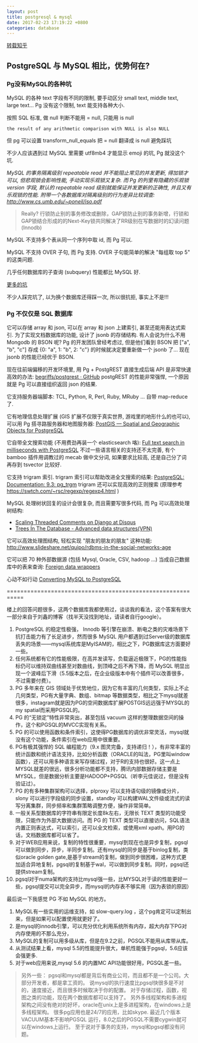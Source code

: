 ```yaml
---
layout: post
title: postgresql & mysql
date: 2017-02-23 17:19:22 +0800
categories: database
---
```

[转载知乎](http://www.zhihu.com/question/20010554/answer/62628256)

## PostgreSQL 与 MySQL 相比，优势何在?

### Pg没有MySQL的各种坑

MySQL 的各种 text 字段有不同的限制, 要手动区分 small text, middle text, large text... Pg 没有这个限制, text 能支持各种大小.

按照 SQL 标准, 做 null 判断不能用 = null, 只能用 is null

```
the result of any arithmetic comparison with NULL is also NULL
```

但 pg 可以设置 transform_null_equals 把 = null 翻译成 is null 避免踩坑

不少人应该遇到过 MySQL 里需要 utf8mb4 才能显示 emoji 的坑, Pg 就没这个坑.

*MySQL 的事务隔离级别 repeatable read 并不能阻止常见的并发更新, 得加锁才可以, 但悲观锁会影响性能, 手动实现乐观锁又复杂. 而 Pg 的列里有隐藏的乐观锁 version 字段, 默认的 repeatable read 级别就能保证并发更新的正确性, 并且又有乐观锁的性能. 附带一个各数据库对隔离级别的行为差异比较调查: http://www.cs.umb.edu/~poneil/iso.pdf*

> Really? 行锁防止别的事务修改或删除，GAP锁防止别的事务新增，行锁和GAP锁结合形成的的Next-Key锁共同解决了RR级别在写数据时的幻读问题(Innodb)

MySQL 不支持多个表从同一个序列中取 id, 而 Pg 可以.

MySQL 不支持 OVER 子句, 而 Pg 支持. OVER 子句能简单的解决 "每组取 top 5" 的这类问题.

几乎任何数据库的子查询 (subquery) 性能都比 MySQL 好.

[更多的坑](http://blog.ionelmc.ro/2014/12/28/terrible-choices-mysql/)

不少人踩完坑了, 以为换个数据库还得踩一次, 所以很抗拒, 事实上不是!!!

### Pg 不仅仅是 SQL 数据库

它可以存储 array 和 json, 可以在 array 和 json 上建索引, 甚至还能用表达式索引. 为了实现文档数据库的功能, 设计了 jsonb 的存储结构. 有人会说为什么不用 Mongodb 的 BSON 呢? Pg 的开发团队曾经考虑过, 但是他们看到 BSON 把 ["a", "b", "c"] 存成 {0: "a", 1: "b", 2: "c"} 的时候就决定要重新做一个 jsonb 了... 现在 jsonb 的性能已经优于 BSON.

现在往前端偏移的开发环境里, 用 Pg + PostgREST 直接生成后端 API 是非常快速高效的办法:
[begriffs/postgrest · GitHub](https://github.com/begriffs/postgrest)
postgREST 的性能非常强悍, 一个原因就是 Pg 可以直接组织返回 json 的结果.

它支持服务器端脚本: TCL, Python, R, Perl, Ruby, MRuby ... 自带 map-reduce 了.

它有地理信息处理扩展 (GIS 扩展不仅限于真实世界, 游戏里的地形什么的也可以), 可以用 Pg 搭寻路服务器和地图服务器:
[PostGIS — Spatial and Geographic Objects for PostgreSQL](http://postgis.net/)

它自带全文搜索功能 (不用费劲再装一个 elasticsearch 咯):
[Full text search in milliseconds with PostgreSQL](https://blog.lateral.io/2015/05/full-text-search-in-milliseconds-with-postgresql/) 不过一些语言相关的支持还不太完善, 有个 bamboo 插件用调教过的 mecab 做中文分词, 如果要求比较高, 还是自己分了词再存到 tsvector 比较好.

它支持 trigram 索引.
trigram 索引可以帮助改进全文搜索的结果: [PostgreSQL: Documentation: 9.3: pg_trgm](https://www.postgresql.org/docs/9.3/static/pgtrgm.html)
trigram 还可以实现高效的正则搜索 (原理参考 https://swtch.com/~rsc/regexp/regexp4.html )

MySQL 处理树状回复的设计会很复杂, 而且需要写很多代码, 而 Pg 可以高效处理树结构:

- [Scaling Threaded Comments on Django at Disqus](http://cramer.io/2010/05/30/scaling-threaded-comments-on-django-at-disqus)
- [Trees In The Database - Advanced data structures(VPN)](http://www.slideshare.net/quipo/trees-in-the-database-advanced-data-structures)

它可以高效处理图结构, 轻松实现 "朋友的朋友的朋友" 这种功能:
http://www.slideshare.net/quipo/rdbms-in-the-social-networks-age

它可以把 70 种外部数据源 (包括 Mysql, Oracle, CSV, hadoop ...) 当成自己数据库中的表来查询:
[Foreign data wrappers](https://wiki.postgresql.org/wiki/FDW?nocache=1)

心动不如行动
[Converting MySQL to PostgreSQL](https://en.wikibooks.org/wiki/Converting_MySQL_to_PostgreSQL)

===========================================================

楼上的回答问题很多，这两个数据库我都使用过，谈谈我的看法，这个答案有很大一部分来自于刘鑫的博客（找半天没找到地址，请读者自行google）。

1. PostgreSQL 的稳定性极强， Innodb 等引擎在崩溃、断电之类的灾难场景下抗打击能力有了长足进步，然而很多 MySQL 用户都遇到过Server级的数据库丢失的场景——mysql系统库是MyISAM的，相比之下，PG数据库这方面要好一些。
2. 任何系统都有它的性能极限，在高并发读写，负载逼近极限下，PG的性能指标仍可以维持双曲线甚至对数曲线，到顶峰之后不再下降，而 MySQL 明显出现一个波峰后下滑（5.5版本之后，在企业级版本中有个插件可以改善很多，不过需要付费）。
3. PG 多年来在 GIS 领域处于优势地位，因为它有丰富的几何类型，实际上不止几何类型，PG有大量字典、数组、bitmap 等数据类型，相比之下mysql就差很多，instagram就是因为PG的空间数据库扩展POSTGIS远远强于MYSQL的my spatial而采用PGSQL的。
4. PG 的“无锁定”特性非常突出，甚至包括 vacuum 这样的整理数据空间的操作，这个和PGSQL的MVCC实现有关系。
5. PG 的可以使用函数和条件索引，这使得PG数据库的调优非常灵活，mysql就没有这个功能，条件索引在web应用中很重要。
6. PG有极其强悍的 SQL 编程能力（9.x 图灵完备，支持递归！），有非常丰富的统计函数和统计语法支持，比如分析函数（ORACLE的叫法，PG里叫window函数），还可以用多种语言来写存储过程，对于R的支持也很好。这一点上MYSQL就差的很远，很多分析功能都不支持，腾讯内部数据存储主要是MYSQL，但是数据分析主要是HADOOP+PGSQL（听李元佳说过，但是没有验证过）。
7. PG 的有多种集群架构可以选择，plproxy 可以支持语句级的镜像或分片，slony 可以进行字段级的同步设置，standby 可以构建WAL文件级或流式的读写分离集群，同步频率和集群策略调整方便，操作非常简单。
8. 一般关系型数据库的字符串有限定长度8k左右，无限长 TEXT 类型的功能受限，只能作为外部大数据访问。而 PG 的 TEXT 类型可以直接访问，SQL语法内置正则表达式，可以索引，还可以全文检索，或使用xml xpath。用PG的话，文档数据库都可以省了。
9. 对于WEB应用来说，复制的特性很重要，mysql到现在也是异步复制，pgsql可以做到同步，异步，半同步复制。还有mysql的同步是基于binlog复制，类似oracle golden gate,是基于stream的复制，做到同步很困难，这种方式更加适合异地复制，pgsql的复制基于wal，可以做到同步复制。同时，pgsql还提供stream复制。
10. pgsql对于numa架构的支持比mysql强一些，比MYSQL对于读的性能更好一些，pgsql提交可以完全异步，而mysql的内存表不够实用（因为表锁的原因）

最后说一下我感觉 PG 不如 MySQL 的地方。

1. MySQL有一些实用的运维支持，如 slow-query.log ，这个pg肯定可以定制出来，但是如果可以配置使用就更好了。
2. 是mysql的innodb引擎，可以充分优化利用系统所有内存，超大内存下PG对内存使用的不那么充分，
3. MySQL的复制可以用多级从库，但是在9.2之前，PGSQL不能用从库带从库。
4. 从测试结果上看，mysql 5.5的性能提升很大，单机性能强于pgsql，5.6应该会强更多.
5. 对于web应用来说,mysql 5.6 的内置MC API功能很好用，PGSQL差一些。

> 另外一些：
pgsql和mysql都是背后有商业公司，而且都不是一个公司。大部分开发者，都是拿工资的。
说mysql的执行速度比pgsql快很多是不对的，速度接近，而且很多时候取决于你的配置。
对于存储过程，函数，视图之类的功能，现在两个数据库都可以支持了。
另外多线程架构和多进程架构之间没有绝对的好坏，oracle在unix上是多进程架构，在windows上是多线程架构。
很多pg应用也是24/7的应用，比如skype. 最近几个版本VACUUM基本不影响PGSQL 运行，8.0之后的PGSQL不需要cygwin就可以在windows上运行。
至于说对于事务的支持，mysql和pgsql都没有问题。


